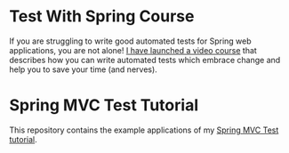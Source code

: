 # Test With Spring Course

If you are struggling to write good automated tests for Spring web applications, you are not alone! [I have launched a video course](https://www.testwithspring.com/?utm_source=github&utm_medium=social&utm_content=spring-mvc-test&utm_campaign=test-with-spring-course-presales) that describes how you can write automated tests which embrace change and help you to save your time (and nerves).

# Spring MVC Test Tutorial

This repository contains the example applications of my [Spring MVC Test tutorial](http://www.petrikainulainen.net/spring-mvc-test-tutorial/).

